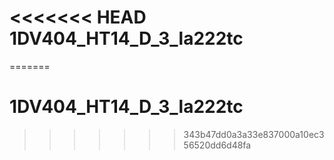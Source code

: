 <<<<<<< HEAD
1DV404_HT14_D_3_la222tc
=======================
=======
# 1DV404_HT14_D_3_la222tc
>>>>>>> 343b47dd0a3a33e837000a10ec356520dd6d48fa

